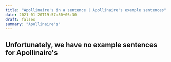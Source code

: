 ```yaml
---
title: "Apollinaire's in a sentence | Apollinaire's example sentences"
date: 2021-01-20T19:57:50+05:30
draft: falses
summary: "Apollinaire's"
---
```

## Unfortunately, we have no example sentences for Apollinaire's                 
